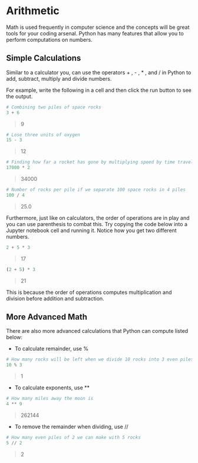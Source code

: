 # Arithmetic

Math is used frequently in computer science and the concepts will be great tools for your coding arsenal. Python has many features that allow you to perform computations on numbers.

## Simple Calculations

Similar to a calculator you, can use the operators + , - , * , and / in Python to add, subtract, multiply and divide numbers.

For example, write the following in a cell and then click the run button to see the output.

```python
# Combining two piles of space rocks
3 + 6
```

>9

```python
# Lose three units of oxygen
15 - 3
```

>12

```python
# Finding how far a rocket has gone by multiplying speed by time travelling
17000 * 2
```

>34000

```python
# Number of rocks per pile if we separate 100 space rocks in 4 piles
100 / 4
```

>25.0

Furthermore, just like on calculators, the order of operations are in play and you can use parenthesis to combat this.
Try copying the code below into a Jupyter notebook cell and running it. Notice how you get two different numbers.

```python
2 + 5 * 3
```

>17

```python
(2 + 5) * 3
```

>21

This is because the order of operations computes multiplication and division before addition and subtraction.

## More Advanced Math

There are also more advanced calculations that Python can compute listed below:

- To calculate remainder, use %

```python
# How many rocks will be left when we divide 10 rocks into 3 even piles
10 % 3
```

>1

- To calculate exponents, use **

```python
# How many miles away the moon is
4 ** 9
```

>262144

- To remove the remainder when dividing, use //

```python
# How many even piles of 2 we can make with 5 rocks
5 // 2
```

>2
